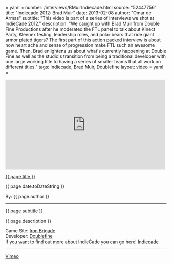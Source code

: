 = yaml =
number: /interviews/BMuirIndiecade.html
source: "52447756"
title: "Indiecade 2012: Brad Muir"
date: 2013-02-08
author: "Omar de Armas"
subtitle: "This video is part of a series of interviews we shot at IndieCade 2012."
description: "We caught up with Brad Muir from Double Fine Productions after he moderated the FTL panel to talk about Kinect Party, Kleenex testing, leadership roles, and polar bears that ride giant armor plated tigers? The first part of this action packed interview is about how heart ache and sense of progression make FTL such an awesome game. Then, Brad enlightens us about what's currently happening at Double Fine as well as the studio's transition from being a traditional developer with one large working title to having a series of smaller teams that all work on different titles."
tags: Indiecade, Brad Muir, Doublefine
layout: video
= yaml =

<div class="vid_container">
  <iframe src="http://player.vimeo.com/video/{{ page.source }}" width="500" height="281" frameborder="0" webkitAllowFullScreen mozallowfullscreen allowFullScreen></iframe>
</div>

<a href="{{ page.url }}" class='postTitleLink'><p class='postTitle'>{{ page.title }}</p></a>
<p class='postPublished'>{{ page.date.toDateString }}</p>
<p class='postAuthor'>By: {{ page.author }}</p>
<hr>
<p class='podcastSummary'>{{ page.subtitle }}</p>

<p class='podcastSummary'>{{ page.description }}</p>

Game Site: [Iron Brigade](http://www.ironbrigadegame.com)  
Developer: [Doublefine](http://www.doublefine.com)  
If you want to find out more about IndieCade you can go here! [Indiecade](http://www.indiecade.com)  
- - -
[Vimeo](www.vimeo.com/indestructibleart)